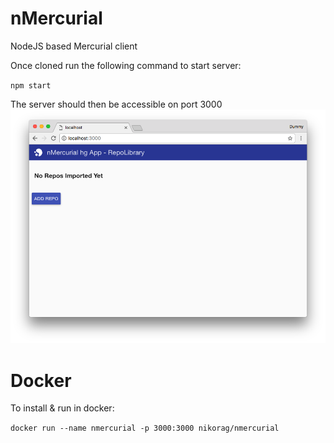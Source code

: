 # nMercurial
NodeJS based Mercurial client

Once cloned run the following command to start server:

`npm start`

The server should then be accessible on port 3000
![Repo Browser Screenshot](github_content/repoBrowser-screenshot.png)

# Docker
To install & run in docker:

`docker run --name nmercurial -p 3000:3000 nikorag/nmercurial`